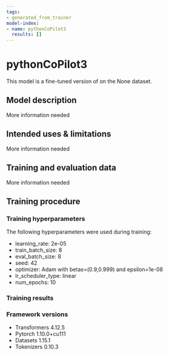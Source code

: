 ```yaml
---
tags:
- generated_from_trainer
model-index:
- name: pythonCoPilot3
  results: []
---
```


<!-- This model card has been generated automatically according to the information the Trainer had access to. You
should probably proofread and complete it, then remove this comment. -->

# pythonCoPilot3

This model is a fine-tuned version of [](https://huggingface.co/) on the None dataset.

## Model description

More information needed

## Intended uses & limitations

More information needed

## Training and evaluation data

More information needed

## Training procedure

### Training hyperparameters

The following hyperparameters were used during training:
- learning_rate: 2e-05
- train_batch_size: 8
- eval_batch_size: 8
- seed: 42
- optimizer: Adam with betas=(0.9,0.999) and epsilon=1e-08
- lr_scheduler_type: linear
- num_epochs: 10

### Training results



### Framework versions

- Transformers 4.12.5
- Pytorch 1.10.0+cu111
- Datasets 1.15.1
- Tokenizers 0.10.3
